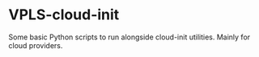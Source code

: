 VPLS-cloud-init
===============

Some basic Python scripts to run alongside cloud-init utilities. Mainly for cloud providers.
